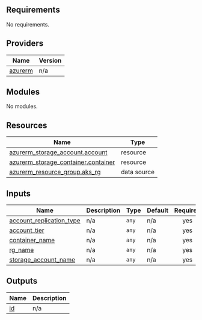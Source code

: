 <!-- BEGIN_TF_DOCS -->
## Requirements

No requirements.

## Providers

| Name | Version |
|------|---------|
| <a name="provider_azurerm"></a> [azurerm](#provider\_azurerm) | n/a |

## Modules

No modules.

## Resources

| Name | Type |
|------|------|
| [azurerm_storage_account.account](https://registry.terraform.io/providers/hashicorp/azurerm/latest/docs/resources/storage_account) | resource |
| [azurerm_storage_container.container](https://registry.terraform.io/providers/hashicorp/azurerm/latest/docs/resources/storage_container) | resource |
| [azurerm_resource_group.aks_rg](https://registry.terraform.io/providers/hashicorp/azurerm/latest/docs/data-sources/resource_group) | data source |

## Inputs

| Name | Description | Type | Default | Required |
|------|-------------|------|---------|:--------:|
| <a name="input_account_replication_type"></a> [account\_replication\_type](#input\_account\_replication\_type) | n/a | `any` | n/a | yes |
| <a name="input_account_tier"></a> [account\_tier](#input\_account\_tier) | n/a | `any` | n/a | yes |
| <a name="input_container_name"></a> [container\_name](#input\_container\_name) | n/a | `any` | n/a | yes |
| <a name="input_rg_name"></a> [rg\_name](#input\_rg\_name) | n/a | `any` | n/a | yes |
| <a name="input_storage_account_name"></a> [storage\_account\_name](#input\_storage\_account\_name) | n/a | `any` | n/a | yes |

## Outputs

| Name | Description |
|------|-------------|
| <a name="output_id"></a> [id](#output\_id) | n/a |
<!-- END_TF_DOCS -->